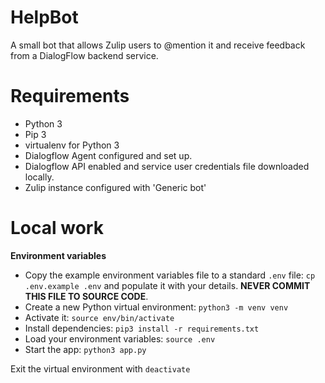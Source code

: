 # HelpBot

A small bot that allows Zulip users to @mention it and receive feedback from a DialogFlow backend service.

# Requirements

* Python 3
* Pip 3
* virtualenv for Python 3
* Dialogflow Agent configured and set up.
* Dialogflow API enabled and service user credentials file downloaded locally.
* Zulip instance configured with 'Generic bot'

# Local work

**Environment variables**

* Copy the example environment variables file to a standard `.env` file: `cp .env.example .env` and populate it with your details. **NEVER COMMIT THIS FILE TO SOURCE CODE**.
* Create a new Python virtual environment: `python3 -m venv venv`
* Activate it: `source env/bin/activate`
* Install dependencies: `pip3 install -r requirements.txt`
* Load your environment variables: `source .env`
* Start the app: `python3 app.py`

Exit the virtual environment with `deactivate`